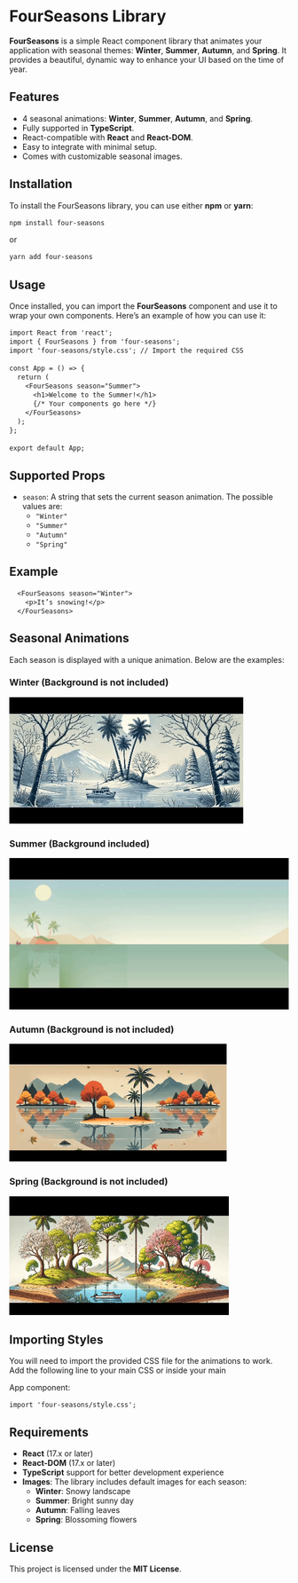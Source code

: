 # FourSeasons Library

**FourSeasons** is a simple React component library that animates your application with seasonal themes: **Winter**, **Summer**, **Autumn**, and **Spring**. It provides a beautiful, dynamic way to enhance your UI based on the time of year.

## Features

- 4 seasonal animations: **Winter**, **Summer**, **Autumn**, and **Spring**.
- Fully supported in **TypeScript**.
- React-compatible with **React** and **React-DOM**.
- Easy to integrate with minimal setup.
- Comes with customizable seasonal images.

## Installation

To install the FourSeasons library, you can use either **npm** or **yarn**:

```bash
npm install four-seasons
```

or

```bash
yarn add four-seasons
```

## Usage

Once installed, you can import the **FourSeasons** component and use it to wrap your own components. Here’s an example of how you can use it:

```tsx
import React from 'react';
import { FourSeasons } from 'four-seasons';
import 'four-seasons/style.css'; // Import the required CSS

const App = () => {
  return (
    <FourSeasons season="Summer">
      <h1>Welcome to the Summer!</h1>
      {/* Your components go here */}
    </FourSeasons>
  );
};

export default App;
```

## Supported Props

- `season`: A string that sets the current season animation. The possible values are:
  - `"Winter"`
  - `"Summer"`
  - `"Autumn"`
  - `"Spring"`


## Example

```tsx
  <FourSeasons season="Winter">
    <p>It’s snowing!</p>
  </FourSeasons>
```

## Seasonal Animations

Each season is displayed with a unique animation. Below are the examples:

### Winter (Background is not included)
![Winter](src/photos/winter.gif)

### Summer (Background included)
![Summer](src/photos/summer.gif)

### Autumn (Background is not included)
![Autumn](src/photos/autumn.gif)

### Spring (Background is not included)
![Spring](src/photos/spring.gif)

## Importing Styles
You will need to import the provided CSS file for the animations to work. Add the following line to your main CSS or inside your main 

App component:
```tsx
import 'four-seasons/style.css';
```

## Requirements

- **React** (17.x or later)
- **React-DOM** (17.x or later)
- **TypeScript** support for better development experience
- **Images**: The library includes default images for each season:
  - **Winter**: Snowy landscape
  - **Summer**: Bright sunny day
  - **Autumn**: Falling leaves
  - **Spring**: Blossoming flowers


## License

This project is licensed under the **MIT License**.
